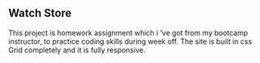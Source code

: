 ## Watch Store  
This project is homework assignment which i 've got from my bootcamp instructor, to practice coding skills during week off. The site is built in css Grid completely and it is fully responsive.
